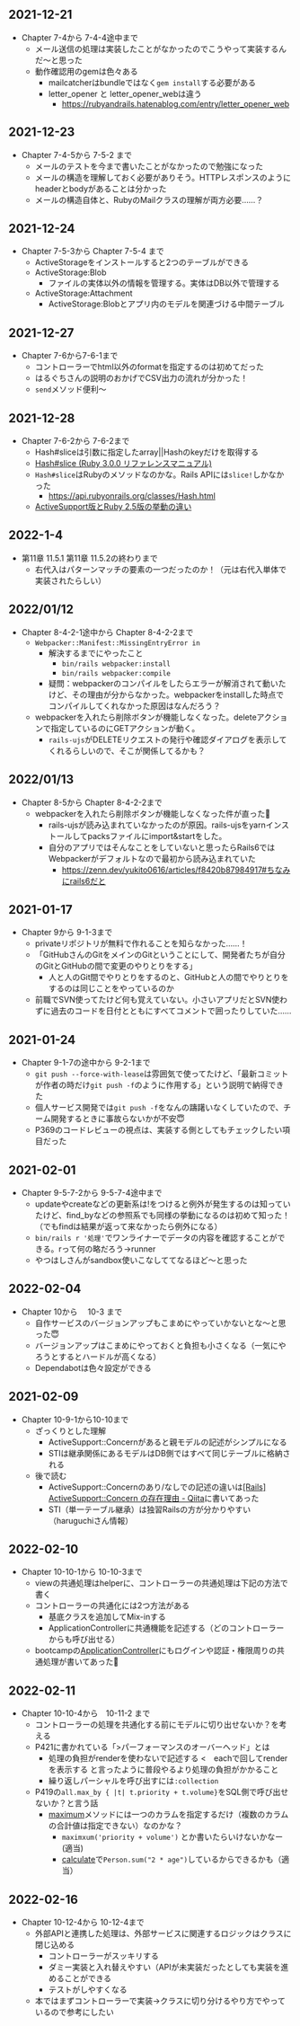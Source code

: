 ## 2021\-12\-21
- Chapter 7-4から 7-4-4途中まで
    - メール送信の処理は実装したことがなかったのでこうやって実装するんだ〜と思った
    - 動作確認用のgemは色々ある
        - mailcatcherはbundleではなく`gem install`する必要がある
        - letter_opener と letter_opener_webは違う
            - https://rubyandrails.hatenablog.com/entry/letter_opener_web
## 2021\-12\-23
- Chapter 7-4-5から 7-5-2 まで
    - メールのテストを今まで書いたことがなかったので勉強になった
    - メールの構造を理解しておく必要がありそう。HTTPレスポンスのようにheaderとbodyがあることは分かった
    - メールの構造自体と、RubyのMailクラスの理解が両方必要……？

## 2021\-12\-24
- Chapter 7-5-3から Chapter 7-5-4 まで
    - ActiveStorageをインストールすると2つのテーブルができる
    - ActiveStorage:Blob
        - ファイルの実体以外の情報を管理する。実体はDB以外で管理する
    - ActiveStorage:Attachment
        - ActiveStorage:Blobとアプリ内のモデルを関連づける中間テーブル

## 2021\-12\-27
- Chapter 7-6から7-6-1まで
    - コントローラーでhtml以外のformatを指定するのは初めてだった
    - はるぐちさんの説明のおかげでCSV出力の流れが分かった！
    - `send`メソッド便利〜

## 2021\-12\-28
- Chapter 7-6-2から 7-6-2まで
    - Hash#sliceは引数に指定したarray||Hashのkeyだけを取得する
    - [Hash\#slice \(Ruby 3\.0\.0 リファレンスマニュアル\)](https://docs.ruby-lang.org/ja/latest/method/Hash/i/slice.html)
    - `Hash#slice`はRubyのメソッドなのかな。Rails APIには`slice!`しかなかった
        - https://api.rubyonrails.org/classes/Hash.html
    - [ActiveSupport版とRuby 2\.5版の挙動の違い](https://qiita.com/_mmasaki/items/fc98bfb494b40273c4cb)

## 2022\-1\-4

- 第11章 11.5.1 第11章 11.5.2の終わりまで
    - 右代入はパターンマッチの要素の一つだったのか！（元は右代入単体で実装されたらしい）

## 2022/01/12
- Chapter 8-4-2-1途中から Chapter 8-4-2-2まで
    - `Webpacker::Manifest::MissingEntryError in` 
        - 解決するまでにやったこと
            - `bin/rails webpacker:install`
            - `bin/rails webpacker:compile`
        - 疑問：webpackerのコンパイルをしたらエラーが解消されて動いたけど、その理由が分からなかった。webpackerをinstallした時点でコンパイルしてくれなかった原因はなんだろう？
    - webpackerを入れたら削除ボタンが機能しなくなった。deleteアクションで指定しているのにGETアクションが動く。
        - `rails-ujs`がDELETEリクエストの発行や確認ダイアログを表示してくれるらしいので、そこが関係してるかも？

## 2022/01/13
- Chapter 8-5から  Chapter 8-4-2-2まで
    - webpackerを入れたら削除ボタンが機能しなくなった件が直った🎉
        - rails-ujsが読み込まれていなかったのが原因。rails-ujsをyarnインストールしてpacksファイルにimport&startをした。
        - 自分のアプリではそんなことをしていないと思ったらRails6ではWebpackerがデフォルトなので最初から読み込まれていた
            - https://zenn.dev/yukito0616/articles/f8420b87984917#ちなみにrails6だと

## 2021\-01\-17
- Chapter 9から 9-1-3まで
    - privateリポジトリが無料で作れることを知らなかった……！
    - 「GitHubさんのGitをメインのGitということにして、開発者たちが自分のGitとGitHubの間で変更のやりとりをする」
        - 人と人のGit間でやりとりをするのと、GitHubと人の間でやりとりをするのは同じことをやっているのか
    - 前職でSVN使ってたけど何も覚えていない。小さいアプリだとSVN使わずに過去のコードを日付とともにすべてコメントで囲ったりしていた……

## 2021\-01\-24
- Chapter 9-1-7の途中から  9-2-1まで
    - `git push --force-with-lease`は雰囲気で使ってたけど、「最新コミットが作者の時だけ`git push -f`のように作用する」という説明で納得できた
    - 個人サービス開発では`git push -f`をなんの躊躇いなくしていたので、チーム開発するときに事故らないかが不安😇
    - P369のコードレビューの視点は、実装する側としてもチェックしたい項目だった

## 2021\-02\-01
- Chapter 9-5-7-2から 9-5-7-4途中まで
    - updateやcreateなどの更新系は!をつけると例外が発生するのは知っていたけど、find_byなどの参照系でも同様の挙動になるのは初めて知った！（でもfindは結果が返って来なかったら例外になる）
    - `bin/rails r '処理'`でワンライナーでデータの内容を確認することができる。rって何の略だろう→runner
    - やつはしさんがsandbox使いこなしててなるほど〜と思った

## 2022\-02\-04
- Chapter 10から　 10-3 まで
    - 自作サービスのバージョンアップもこまめにやっていかないとな〜と思った😇
    - バージョンアップはこまめにやっておくと負担も小さくなる（一気にやろうとするとハードルが高くなる）
    - Dependabotは色々設定ができる

## 2021\-02\-09
- Chapter 10-9-1から10-10まで
    - ざっくりとした理解
        - ActiveSupport::Concernがあると親モデルの記述がシンプルになる
        - STIは継承関係にあるモデルはDB側ではすべて同じテーブルに格納される
    - 後で読む
        - ActiveSupport::Concernのあり/なしでの記述の違いは[\[Rails\] ActiveSupport::Concern の存在理由 \- Qiita](https://qiita.com/castaneai/items/6dc121ce6ff100614f42)に書いてあった
        - STI（単一テーブル継承）は独習Railsの方が分かりやすい（haruguchiさん情報）

## 2022\-02\-10
- Chapter 10-10-1から 10-10-3まで
    - viewの共通処理はhelperに、コントローラーの共通処理は下記の方法で書く
    - コントローラーの共通化には2つ方法がある
        - 基底クラスを追加してMix-inする
        - ApplicationControllerに共通機能を記述する（どのコントローラーからも呼び出せる）
    - bootcampの[ApplicationController](
https://github.com/fjordllc/bootcamp/blob/main/app/controllers/application_controller.rb)にもログインや認証・権限周りの共通処理が書いてあった👀

## 2022\-02\-11
- Chapter 10-10-4から　10-11-2 まで
    - コントローラーの処理を共通化する前にモデルに切り出せないか？を考える
    - P421に書かれている「>パーフォーマンスのオーバーヘッド」とは
        - 処理の負担がrenderを使わないで記述する <　eachで回してrenderを表示する と言ったように普段やるより処理の負担がかかること
        - 繰り返しパーシャルを呼び出すには`:collection`
    - P419の`all.max_by { |t| t.priority + t.volume}`をSQL側で呼び出せないか？と言う話
        - [maximum](https://api.rubyonrails.org/v7.0/classes/ActiveRecord/Calculations.html#method-i-maximum)メソッドには一つのカラムを指定するだけ（複数のカラムの合計値は指定できない）なのかな？
            - `maximxum('priority + volume')` とか書いたらいけないかなー (適当)
            - [calculate](https://api.rubyonrails.org/v7.0/classes/ActiveRecord/Calculations.html#method-i-calculate)で`Person.sum("2 * age")`しているからできるかも（適当）

## 2022\-02\-16
- Chapter 10-12-4から 10-12-4まで
    - 外部APIと連携した処理は、外部サービスに関連するロジックはクラスに閉じ込める
        - コントローラーがスッキリする
        - ダミー実装と入れ替えやすい（APIが未実装だったとしても実装を進めることができる
        - テストがしやすくなる
    - 本ではまずコントローラーで実装→クラスに切り分けるやり方でやっているので参考にしたい

